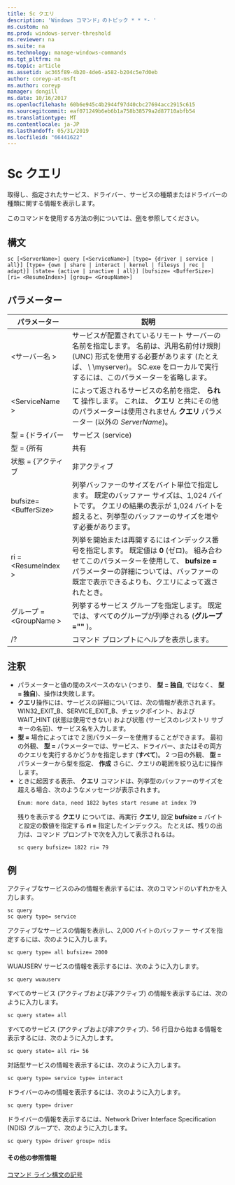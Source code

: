 ```yaml
---
title: Sc クエリ
description: 'Windows コマンド」のトピック * * *- '
ms.custom: na
ms.prod: windows-server-threshold
ms.reviewer: na
ms.suite: na
ms.technology: manage-windows-commands
ms.tgt_pltfrm: na
ms.topic: article
ms.assetid: ac365f89-4b20-4de6-a582-b204c5e7d0eb
author: coreyp-at-msft
ms.author: coreyp
manager: dongill
ms.date: 10/16/2017
ms.openlocfilehash: 60b6e945c4b2944f97d40cbc27694acc2915c615
ms.sourcegitcommit: eaf071249b6eb6b1a758b38579a2d87710abfb54
ms.translationtype: MT
ms.contentlocale: ja-JP
ms.lasthandoff: 05/31/2019
ms.locfileid: "66441622"
---
```

# <a name="sc-query"></a>Sc クエリ



取得し、指定されたサービス、ドライバー、サービスの種類またはドライバーの種類に関する情報を表示します。

このコマンドを使用する方法の例については、[例](#BKMK_examples)を参照してください。

## <a name="syntax"></a>構文

```
sc [<ServerName>] query [<ServiceName>] [type= {driver | service | all}] [type= {own | share | interact | kernel | filesys | rec | adapt}] [state= {active | inactive | all}] [bufsize= <BufferSize>] [ri= <ResumeIndex>] [group= <GroupName>]
```

## <a name="parameters"></a>パラメーター

|       パラメーター        |                                                                                                                          説明                                                                                                                          |
|------------------------|---------------------------------------------------------------------------------------------------------------------------------------------------------------------------------------------------------------------------------------------------------------|
|     \<サーバー名 >      |                       サービスが配置されているリモート サーバーの名前を指定します。 名前は、汎用名前付け規則 (UNC) 形式を使用する必要があります (たとえば、 \\ \\myserver)。 SC.exe をローカルで実行するには、このパラメーターを省略します。                        |
|     \<ServiceName >     |                                      によって返されるサービスの名前を指定、 **られて** 操作します。 これは、 **クエリ** と共にその他のパラメーターは使用されません **クエリ** パラメーター (以外の *ServerName*)。                                      |
|     型 = {ドライバー      |                                                                                                                            サービス (service)                                                                                                                            |
|       型 = {所有       |                                                                                                                             共有                                                                                                                             |
|     状態 = {アクティブ     |                                                                                                                           非アクティブ                                                                                                                            |
| bufsize= \<BufferSize> |                     列挙バッファーのサイズをバイト単位で指定します。 既定のバッファー サイズは、1,024 バイトです。 クエリの結果の表示が 1,024 バイトを超えると、列挙型のバッファーのサイズを増やす必要があります。                      |
|   ri = \<ResumeIndex >   | 列挙を開始または再開するにはインデックス番号を指定します。 既定値は **0** (ゼロ)。 組み合わせてこのパラメーターを使用して、 **bufsize =** パラメーターの詳細については、バッファーの既定で表示できるよりも、クエリによって返されたとき。 |
|  グループ = \<GroupName >   |                                                                             列挙するサービス グループを指定します。 既定では、すべてのグループが列挙される (**グループ =""** )。                                                                              |
|           /?           |                                                                                                             コマンド プロンプトにヘルプを表示します。                                                                                                              |

## <a name="remarks"></a>注釈

- パラメーターと値の間のスペースのない (つまり、 **型 = 独自**, ではなく、 **型 = 独自**)、操作は失敗します。
- **クエリ**操作には、サービスの詳細については、次の情報が表示されます。WIN32_EXIT_B、SERVICE_EXIT_B、チェックポイント、および WAIT_HINT (状態は使用できない) および状態 (サービスのレジストリ サブキーの名前)、サービス名を入力します。
- **型 =** 場合によってはで 2 回パラメーターを使用することができます。 最初の外観、 **型 =** パラメーターでは、サービス、ドライバー、またはその両方のクエリを実行するかどうかを指定します (**すべて**)。 2 つ目の外観、 **型 =** パラメーターから型を指定、 **作成** さらに、クエリの範囲を絞り込むに操作します。
- ときに起因する表示、 **クエリ** コマンドは、列挙型のバッファーのサイズを超える場合、次のようなメッセージが表示されます。  
  ```
  Enum: more data, need 1822 bytes start resume at index 79
  ```  
  残りを表示する **クエリ** については、再実行 **クエリ**, 設定 **bufsize =** バイトと設定の数値を指定する **ri =** 指定したインデックス。 たとえば、残りの出力は、コマンド プロンプトで次を入力して表示されるは。  
  ```
  sc query bufsize= 1822 ri= 79
  ```

## <a name="BKMK_examples"></a>例

アクティブなサービスのみの情報を表示するには、次のコマンドのいずれかを入力します。
```
sc query
sc query type= service
```
アクティブなサービスの情報を表示し、2,000 バイトのバッファー サイズを指定するには、次のように入力します。
```
sc query type= all bufsize= 2000
```
WUAUSERV サービスの情報を表示するには、次のように入力します。
```
sc query wuauserv
```
すべてのサービス (アクティブおよび非アクティブ) の情報を表示するには、次のように入力します。
```
sc query state= all
```
すべてのサービス (アクティブおよび非アクティブ)、56 行目から始まる情報を表示するには、次のように入力します。
```
sc query state= all ri= 56
```
対話型サービスの情報を表示するには、次のように入力します。
```
sc query type= service type= interact
```
ドライバーのみの情報を表示するには、次のように入力します。
```
sc query type= driver
```
ドライバーの情報を表示するには、Network Driver Interface Specification (NDIS) グループで、次のように入力します。
```
sc query type= driver group= ndis
```

#### <a name="additional-references"></a>その他の参照情報

[コマンド ライン構文の記号](command-line-syntax-key.md)